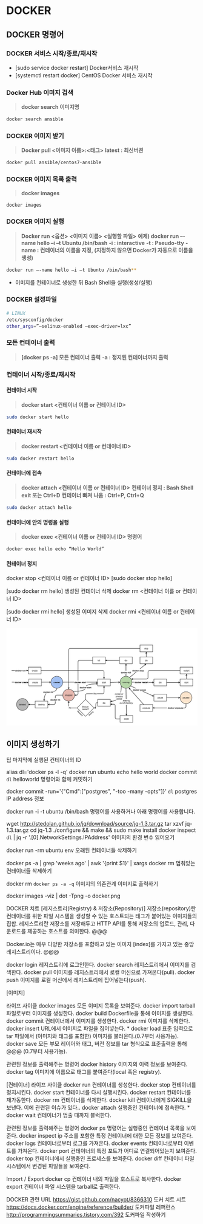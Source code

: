 # DOCKER

## DOCKER 명령어

### DOCKER 서비스 시작/종료/재시작

- [sudo service docker restart] Docker서비스 재시작
- [systemctl restart docker] CentOS Docker 서비스 재시작

### Docker Hub 이미지 검색

> **docker search 이미지명**

```bash
docker search ansible
```

### DOCKER 이미지 받기

> **Docker pull <이미지 이름>:<태그>**
> **latest : 최신버젼**

```bash
docker pull ansible/centos7-ansible
```

### DOCKER 이미지 목록 출력

> **docker images**

```bash
docker images
```

### DOCKER 이미지 실행

> **Docker run <옵션> <이미지 이름> <실행할 파일>**
> **예제) docker run –-name hello –i –t Ubuntu /bin/bash**
> **-i : interactive**
> **-t : Pseudo-tty**
> **-name : 컨테이너의 이름을 지정, (지정하지 않으면 Docker가 자동으로 이름을 생성)**

```bash
docker run –-name hello –i –t Ubuntu /bin/bash**
```

- 이미지를 컨테이너로 생성한 뒤 Bash Shell을 실행(생성/실행)

### DOCKER 설정파일

```bash
# LINUX
/etc/sysconfig/docker
other_args=”—selinux-enabled –exec-driver=lxc”
```

### 모든 컨테이너 출력

> **[docker ps -a] 모든 컨테이너 출력**
> **-a : 정지된 컨테이너까지 출력**

### 컨테이너 시작/종료/재시작

#### 컨테이너 시작

> **docker start <컨테이너 이름 or 컨테이너 ID>**

```bash
sudo docker start hello
```

#### 컨테이너 재시작

> **docker restart <컨테이너 이름 or 컨테이너 ID>**

```bash
sudo docker restart hello
```

#### 컨테이너에 접속

> **docker attach <컨테이너 이름 or 컨테이너 ID>**
> **컨테이너 정지 : Bash Shell exit 또는 Ctrl+D**
> **컨테이너 빠져 나옴 : Ctrl+P, Ctrl+Q**

```bash
sudo docker attach hello
```

#### 컨테이너에 안의 명령을 실행

> **docker exec <컨테이너 이름 or 컨테이너 ID> 명령어**

```bash
docker exec hello echo “Hello World”
```

#### 컨테이너 정지

docker stop <컨테이너 이름 or 컨테이너 ID>
[sudo docker stop hello] 


[sudo docker rm hello] 생성된 컨테이너 삭제
docker rm <컨테이너 이름 or 컨테이너 ID>

[sudo docker rmi hello] 생성된 이미지 삭제
docker rmi <컨테이너 이름 or 컨테이너 ID>

![DOCKER LIFECYCLE](./images/docker_lifecycle.png)

## 이미지 생성하기

팁
마지막에 실행된 컨테이너의 ID

alias dl='docker ps -l -q'
docker run ubuntu echo hello world
docker commit `dl` helloworld
명령어와 함께 커밋하기

docker commit -run='{"Cmd":["postgres", "-too -many -opts"]}' `dl` postgres
IP address 정보

docker run -i -t ubuntu /bin/bash
명령어를 사용하거나 아래 명령어를 사용합니다.

wget http://stedolan.github.io/jq/download/source/jq-1.3.tar.gz
tar xzvf jq-1.3.tar.gz
cd jq-1.3
./configure && make && sudo make install
docker inspect `dl` | jq -r '.[0].NetworkSettings.IPAddress'
이미지의 환경 변수 읽어오기

docker run -rm ubuntu env 
오래된 컨테이너들 삭제하기

docker ps -a | grep 'weeks ago' | awk '{print $1}' | xargs docker rm
멈춰있는 컨테이너들 삭제하기

docker rm `docker ps -a -q`
이미지의 의존관계 이미지로 출력하기

docker images -viz | dot -Tpng -o docker.png


DOCKER 치트
[레지스트리(Registry) & 저장소(Repository)]
저장소(repository)란 컨테이너를 위한 파일 시스템을 생성할 수 있는 호스트되는 태그가 붙어있는 이미지들의 집합.
레지스트리란 저장소를 저장해두고 HTTP API를 통해 저장소의 업로드, 관리, 다운로드를 제공하는 호스트를 의미한다. @@@

Docker.io는 매우 다양한 저장소를 포함하고 있는 이미지 [index]를 가지고 있는 중앙 레지스트리이다. @@@

docker login 레지스트리에 로그인한다.
docker search 레지스트리에서 이미지를 검색한다.
docker pull 이미지를 레지스트리에서 로컬 머신으로 가져온다(pull).
docker push 이미지를 로컬 머신에서 레지스트리에 집어넣는다(push).

[이미지]

라이프 사이클
docker images 모든 이미지 목록을 보여준다.
docker import tarball 파일로부터 이미지를 생성한다.
docker build Dockerfile을 통해 이미지를 생성한다.
docker commit 컨테이너에서 이미지를 생성한다.
docker rmi 이미지를 삭제한다.
docker insert URL에서 이미지로 파일을 집어넣는다. * docker load 표준 입력으로 tar 파일에서 (이미지와 태그를 포함한) 이미지를 불러온다.(0.7부터 사용가능).
docker save 모든 부모 레이어와 태그, 버전 정보를 tar 형식으로 표준출력을 통해 @@@ (0.7부터 사용가능).

관련된 정보를 출력해주는 명령어
docker history 이미지의 이력 정보를 보여준다.
docker tag 이미지에 이름으로 태그를 붙여준다(local 혹은 registry).

[컨테이너]
라이프 사이클
docker run 컨테이너를 생성한다.
docker stop 컨테이너를 정지시킨다.
docker start 컨테이너를 다시 실행시킨다.
docker restart 컨테이너를 재가동한다.
docker rm 컨테이너를 삭제한다.
docker kill 컨테이너에게 SIGKILL을 보낸다. 이에 관련된 이슈가 있다..
docker attach 실행중인 컨테이너에 접속한다. * docker wait 컨테이너가 멈출 때까지 블럭한다.

관련된 정보를 출력해주는 명령어
docker ps 명령어는 실행중인 컨테이너 목록을 보여준다.
docker inspect ip 주소를 포함한 특정 컨테이너에 대한 모든 정보를 보여준다.
docker logs 컨테이너로부터 로그를 가져온다.
docker events 컨테이너로부터 이벤트를 가져온다.
docker port 컨테이너의 특정 포트가 어디로 연결되어있는지 보여준다.
docker top 컨테이너에서 실행중인 프로세스를 보여준다.
docker diff 컨테이너 파일 시스템에서 변경된 파일들을 보여준다.

Import / Export
docker cp 컨테이너 내의 파일을 호스트로 복사한다.
docker export 컨테이너 파일 시스템을 tarball로 출력한다.

DOCKER 관련 URL
https://gist.github.com/nacyot/8366310 도커 치트 시트
https://docs.docker.com/engine/reference/builder/ 도커파일 레퍼런스
http://programmingsummaries.tistory.com/392 도커파일 작성하기


